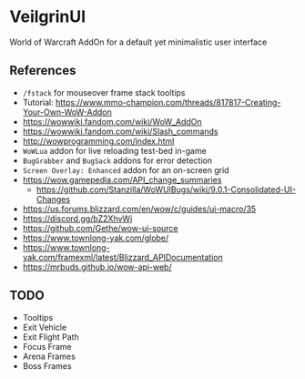 # VeilgrinUI

World of Warcraft AddOn for a default yet minimalistic user interface

## References

- `/fstack` for mouseover frame stack tooltips
- Tutorial: https://www.mmo-champion.com/threads/817817-Creating-Your-Own-WoW-Addon
- https://wowwiki.fandom.com/wiki/WoW_AddOn
- https://wowwiki.fandom.com/wiki/Slash_commands
- http://wowprogramming.com/index.html
- `WoWLua` addon for live reloading test-bed in-game
- `BugGrabber` and `BugSack` addons for error detection
- `Screen Overlay: Enhanced` addon for an on-screen grid
- https://wow.gamepedia.com/API_change_summaries
  - https://github.com/Stanzilla/WoWUIBugs/wiki/9.0.1-Consolidated-UI-Changes
- https://us.forums.blizzard.com/en/wow/c/guides/ui-macro/35
- https://discord.gg/bZ2XhvWj
- https://github.com/Gethe/wow-ui-source
- https://www.townlong-yak.com/globe/
- https://www.townlong-yak.com/framexml/latest/Blizzard_APIDocumentation
- https://mrbuds.github.io/wow-api-web/

## TODO

- Tooltips
- Exit Vehicle
- Exit Flight Path
- Focus Frame
- Arena Frames
- Boss Frames
